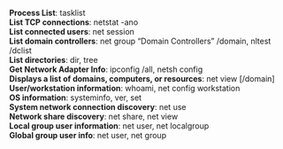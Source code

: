 **Process List**: tasklist  
**List TCP connections**: netstat -ano  
**List connected users**: net session  
**List domain controllers**: net group “Domain Controllers” /domain, nltest /dclist  
**List directories**: dir, tree  
**Get Network Adapter Info**: ipconfig /all, netsh config  
**Displays a list of domains, computers, or resources**: net view [/domain]  
**User/workstation information**: whoami, net config workstation  
**OS information**: systeminfo, ver, set  
**System network connection discovery**: net use  
**Network share discovery**: net share, net view  
**Local group user information**: net user, net localgroup  
**Global group user info**: net user, net group
